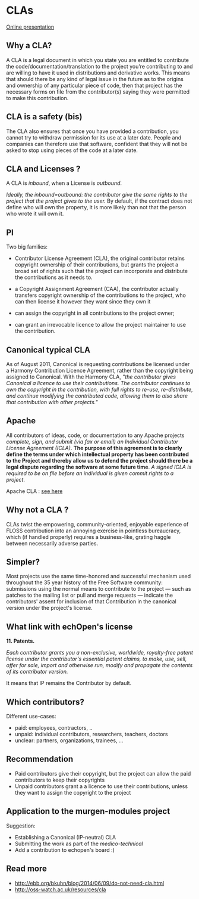 # CLAs

[Online presentation](http://kelu124.github.io/echomods/CLA.html)

## Why a CLA?

A CLA is a legal document in which you state you are entitled to contribute the code/documentation/translation to the project you’re contributing to and are willing to have it used in distributions and derivative works. This means that should there be any kind of legal issue in the future as to the origins and ownership of any particular piece of code, then that project has the necessary forms on file from the contributor(s) saying they were permitted to make this contribution.

## CLA is a safety (bis)

The CLA also ensures that once you have provided a contribution, you cannot try to withdraw permission for its use at a later date. People and companies can therefore use that software, confident that they will not be asked to stop using pieces of the code at a later date.

## CLA and Licenses ?

A CLA is _inbound_, when a License is _outbound_.

_Ideally, the inbound=outbound: the contributor give the same rights to the project that the project gives to the user._ By default, if the contract does not define who will own the property, it is more likely than not that the person who wrote it will own it. 

## PI

Two big families: 

* Contributor License Agreement (CLA), the original contributor retains copyright ownership of their contributions, but grants the project a broad set of rights such that the project can incorporate and distribute the contributions as it needs to. 
* a Copyright Assignment Agreement (CAA), the contributor actually transfers copyright ownership of the contributions to the project, who can then license it however they want since they own it

* can assign the copyright in all contributions to the project owner; 
* can grant an irrevocable licence to allow the project maintainer to use the contribution. 

## Canonical typical CLA

As of August 2011, Canonical is requesting contributions be licensed under a Harmony Contribution Licence Agreement, rather than the copyright being assigned to Canonical. With the Harmony CLA, _"the contributor gives Canonical a licence to use their contributions. The contributor continues to own the copyright in the contribution, with full rights to re-use, re-distribute, and continue modifying the contributed code, allowing them to also share that contribution with other projects."_

## Apache

All contributors of ideas, code, or documentation to any Apache projects _complete, sign, and submit (via fax or email) an Individual Contributor License Agreement (ICLA)_. __The purpose of this agreement is to clearly define the terms under which intellectual property has been contributed to the Project and thereby allow us to defend the project should there be a legal dispute regarding the software at some future time__. _A signed ICLA is required to be on file before an individual is given commit rights to a project_.

Apache CLA : [see here](https://www.apache.org/licenses/icla.txt)

## Why not a CLA ?

CLAs twist the empowering, community-oriented, enjoyable experience of FLOSS contribution into an annoying exercise in pointless bureaucracy, which (if handled properly) requires a business-like, grating haggle between necessarily adverse parties.

## Simpler?

Most projects use the same time-honored and successful mechanism used throughout the 35 year history of the Free Software community:  submissions using the normal means to contribute to the project — such as patches to the mailing list or pull and merge requests — indicate the contributors' assent for inclusion of that Contribution in the canonical version under the project's license.

## What link with echOpen's license

__11. Patents.__

_Each contributor grants you a non-exclusive, worldwide, royalty-free patent license under the contributor's essential patent claims, to make, use, sell, offer for sale, import and otherwise run, modify and propagate the contents of its contributor version._

It means that IP remains the Contributor by default.

## Which contributors?

Different use-cases:

* paid: employees, contractors, ..
* unpaid: individual contributors, researchers, teachers, doctors
* unclear: partners, organizations, trainees, ... 

## Recommendation

* Paid contributors give their copyright, but the project can allow the paid contributors to keep their copyrights
* Unpaid contributors grant a a licence to use their contributions, unless they want to assign the copyright to the project 

## Application to the murgen-modules project

Suggestion:

* Establishing a Canonical (IP-neutral) CLA
* Submitting the work as part of the _medico-technical_ 
* Add a contribution to echopen's board :)

## Read more

* http://ebb.org/bkuhn/blog/2014/06/09/do-not-need-cla.html
* http://oss-watch.ac.uk/resources/cla




